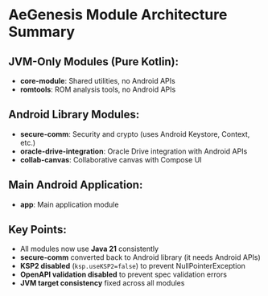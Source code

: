 # AeGenesis Module Architecture Summary

## JVM-Only Modules (Pure Kotlin):
- **core-module**: Shared utilities, no Android APIs
- **romtools**: ROM analysis tools, no Android APIs

## Android Library Modules:
- **secure-comm**: Security and crypto (uses Android Keystore, Context, etc.)
- **oracle-drive-integration**: Oracle Drive integration with Android APIs
- **collab-canvas**: Collaborative canvas with Compose UI

## Main Android Application:
- **app**: Main application module

## Key Points:
- All modules now use **Java 21** consistently
- **secure-comm** converted back to Android library (it needs Android APIs)
- **KSP2 disabled** (`ksp.useKSP2=false`) to prevent NullPointerException
- **OpenAPI validation disabled** to prevent spec validation errors
- **JVM target consistency** fixed across all modules
